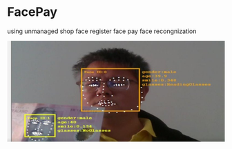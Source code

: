 # FacePay
using unmanaged shop
face register
face pay
face recongnization

![Alt text](https://github.com/SparkSqlMVP/FacePay/blob/master/Screenshots/ext.jpg)
